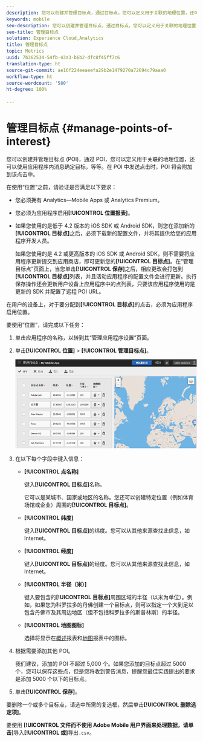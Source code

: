 ```yaml
---
description: 您可以创建并管理目标点，通过目标点，您可以定义用于关联的地理位置，还可以使用应用程序内消息确定目标，等等。当在某个目标点中发送点击时，该目标点会附加到该点击。
keywords: mobile
seo-description: 您可以创建并管理目标点，通过目标点，您可以定义用于关联的地理位置，还可以使用应用程序内消息确定目标，等等。当在某个目标点中发送点击时，该目标点会附加到该点击。
seo-title: 管理目标点
solution: Experience Cloud,Analytics
title: 管理目标点
topic: Metrics
uuid: 7b362534-54fb-43a3-b6b2-dfc8f45ff7c6
translation-type: ht
source-git-commit: ae16f224eeaeefa29b2e1479270a72694c79aaa0
workflow-type: ht
source-wordcount: '580'
ht-degree: 100%

---
```



# 管理目标点 {#manage-points-of-interest}

您可以创建并管理目标点 (POI)，通过 POI，您可以定义用于关联的地理位置，还可以使用应用程序内消息确定目标，等等。在 POI 中发送点击时，POI 将会附加到该点击中。

在使用“位置”之前，请验证是否满足以下要求：

* 您必须拥有 Analytics—Mobile Apps 或 Analytics Premium。
* 您必须为应用程序启用&#x200B;**[!UICONTROL 位置报表]**。
* 如果您使用的是低于 4.2 版本的 iOS SDK 或 Android SDK，则您在添加新的&#x200B;**[!UICONTROL 目标点]**&#x200B;之后，必须下载新的配置文件，并将其提供给您的应用程序开发人员。

   如果您使用的是 4.2 或更高版本的 iOS SDK 或 Android SDK，则不需要将应用程序更新提交到应用商店，即可更新您的&#x200B;**[!UICONTROL 目标点]**。在“管理目标点”页面上，当您单击&#x200B;**[!UICONTROL 保存]**&#x200B;之后，相应更改会打包到&#x200B;**[!UICONTROL 目标点]**&#x200B;列表，并且活动应用程序的配置文件会进行更新。执行保存操作还会更新用户设备上应用程序中的点列表，只要该应用程序使用的是更新的 SDK 并配置了远程 POI URL。

在用户的设备上，对于要分配到&#x200B;**[!UICONTROL 目标点]**&#x200B;的点击，必须为应用程序启用位置。

要使用“位置”，请完成以下任务：

1. 单击应用程序的名称，以转到其“管理应用程序设置”页面。
1. 单击&#x200B;**[!UICONTROL 位置]** > **[!UICONTROL 管理目标点]**。

   ![步骤结果](assets/poi.png)

1. 在以下每个字段中键入信息：

   * **[!UICONTROL 点名称]**

      键入&#x200B;**[!UICONTROL 目标点]**&#x200B;名称。

      它可以是某城市、国家或地区的名称。您还可以创建特定位置（例如体育场馆或企业）周围的&#x200B;**[!UICONTROL 目标点]**。

   * **[!UICONTROL 纬度]**

      键入&#x200B;**[!UICONTROL 目标点]**&#x200B;的纬度。您可以从其他来源查找此信息，如 Internet。

   * **[!UICONTROL 经度]**

      键入&#x200B;**[!UICONTROL 目标点]**&#x200B;的经度。您可以从其他来源查找此信息，如 Internet。

   * **[!UICONTROL 半径（米）]**

      键入要包含的&#x200B;**[!UICONTROL 目标点]**&#x200B;周围区域的半径（以米为单位）。例如，如果您为科罗拉多的丹佛创建一个目标点，则可以指定一个大到足以包含丹佛市及其周边地区（但不包括科罗拉多的斯普林斯）的半径。

   * **[!UICONTROL 地图图标]**

      选择将显示在[概述](/help/using/location/c-location-overview.md)报表和[地图](/help/using/location/c-map-points.md)报表中的图标。

1. 根据需要添加其他 POI。

   我们建议，添加的 POI 不超过 5,000 个。如果您添加的目标点超过 5000 个，您可以保存这些点，但是您将收到警告消息，提醒您最佳实践提出的要求是添加 5000 个以下的目标点。

1. 单击&#x200B;**[!UICONTROL 保存]**。

要删除一个或多个目标点，请选中所需的复选框，然后单击&#x200B;**[!UICONTROL 删除选定项]**。

要使用 **[!UICONTROL 文件而不使用 Adobe Mobile 用户界面来处理数据，请单击]**&#x200B;导入&#x200B;**[!UICONTROL 或]**&#x200B;导出`.csv`。
